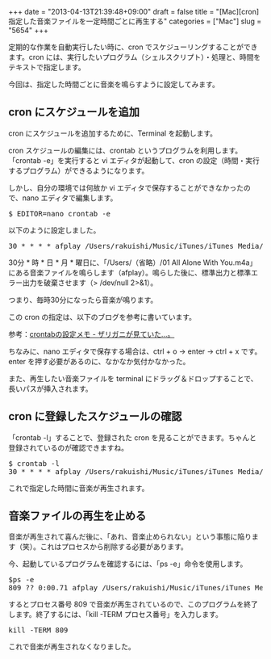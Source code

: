 +++
date = "2013-04-13T21:39:48+09:00"
draft = false
title = "[Mac][cron] 指定した音楽ファイルを一定時間ごとに再生する"
categories = ["Mac"]
slug = "5654"
+++

定期的な作業を自動実行したい時に、cron でスケジューリングすることができます。cron には、実行したいプログラム（シェルスクリプト）・処理と、時間をテキストで指定します。

今回は、指定した時間ごとに音楽を鳴らすように設定してみます。

<h2>cron にスケジュールを追加</h2>

cron にスケジュールを追加するために、Terminal を起動します。

cron スケジュールの編集には、crontab というプログラムを利用します。「crontab -e」を実行すると vi エディタが起動して、cron の設定（時間・実行するプログラム）ができるようになります。

しかし、自分の環境では何故か vi エディタで保存することができなかったので、nano エディタで編集します。

<pre class="prettyprint">$ EDITOR=nano crontab -e</pre>

以下のように設定しました。

<pre class="prettyprint">30 * * * * afplay /Users/rakuishi/Music/iTunes/iTunes Media/Music/EGOIST/All Alone With You - EP/01 All Alone With You.m4a > /dev/null 2>&1</pre>

30分 * 時 * 日 * 月 * 曜日に、「/Users/（省略）/01 All Alone With You.m4a」にある音楽ファイルを鳴らします（afplay）。鳴らした後に、標準出力と標準エラー出力を破棄させます（> /dev/null 2>&1）。

つまり、毎時30分になったら音楽が鳴ります。

この cron の指定は、以下のブログを参考に書いています。

参考：<a href="http://d.hatena.ne.jp/zariganitosh/20090303/1236127071" target="_blank">crontabの設定メモ - ザリガニが見ていた...。</a>

ちなみに、nano エディタで保存する場合は、ctrl + o → enter → ctrl + x です。enter を押す必要があるのに、なかなか気付かなかった。

また、再生したい音楽ファイルを terminal にドラッグ＆ドロップすることで、長いパスが挿入されます。

<h2>cron に登録したスケジュールの確認</h2>

「crontab -l」することで、登録された cron を見ることができます。ちゃんと登録されているのが確認できますね。

<pre class="prettyprint">$ crontab -l
30 * * * * afplay /Users/rakuishi/Music/iTunes/iTunes Media/Music/EGOIST/All Alone With You - EP/01 All Alone With You.m4a > /dev/null 2>&1</pre>

これで指定した時間に音楽が再生されます。

<h2>音楽ファイルの再生を止める</h2>

音楽が再生されて喜んだ後に、「あれ、音楽止められない」という事態に陥ります（笑）。これはプロセスから削除する必要があります。

今、起動しているプログラムを確認するには、「ps -e」命令を使用します。

<pre class="prettyprint">$ps -e
809 ?? 0:00.71 afplay /Users/rakuishi/Music/iTunes/iTunes Media/Mus</pre>

するとプロセス番号 809 で音楽が再生されているので、このプログラムを終了します。終了するには、「kill -TERM プロセス番号」を入力します。

<pre class="prettyprint">kill -TERM 809</pre>

これで音楽が再生されなくなりました。
